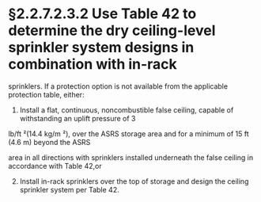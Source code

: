 # §2.2.7.2.3.2 Use Table 42 to determine the dry ceiling-level sprinkler system designs in combination with in-rack



sprinklers. If a protection option is not available from the applicable protection table, either:

1. Install a flat, continuous, noncombustible false ceiling, capable of withstanding an uplift pressure of 3

lb/ft ²(14.4 kg/m ²), over the ASRS storage area and for a minimum of 15 ft (4.6 m) beyond the ASRS

area in all directions with sprinklers installed underneath the false ceiling in accordance with Table 42,or

2. Install in-rack sprinklers over the top of storage and design the ceiling sprinkler system per Table 42.